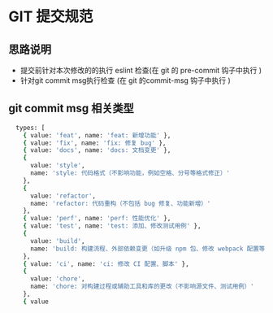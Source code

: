 <!--
 * @Author: lg
 * @Date: 2024-01-26 19:00:11
 * @LastEditors: lg
 * @LastEditTime: 2024-01-29 09:24:34
 * @Description:
 * @FilePath: \lg-eng\packages\lg-docs\docs\standard\git\index.md
-->

# GIT 提交规范

## 思路说明

- 提交前针对本次修改的的执行 eslint 检查(在 git 的 pre-commit 钩子中执行 )
- 针对git commit msg执行检查 (在 git 的commit-msg 钩子中执行 )



## git commit msg 相关类型
```sh
  types: [
    { value: 'feat', name: 'feat: 新增功能' },
    { value: 'fix', name: 'fix: 修复 bug' },
    { value: 'docs', name: 'docs: 文档变更' },
    {
      value: 'style',
      name: 'style: 代码格式（不影响功能，例如空格、分号等格式修正）'
    },
    {
      value: 'refactor',
      name: 'refactor: 代码重构（不包括 bug 修复、功能新增）'
    },
    { value: 'perf', name: 'perf: 性能优化' },
    { value: 'test', name: 'test: 添加、修改测试用例' },
    {
      value: 'build',
      name: 'build: 构建流程、外部依赖变更（如升级 npm 包、修改 webpack 配置等）'
    },
    { value: 'ci', name: 'ci: 修改 CI 配置、脚本' },
    {
      value: 'chore',
      name: 'chore: 对构建过程或辅助工具和库的更改（不影响源文件、测试用例）'
    },
    { value



```
